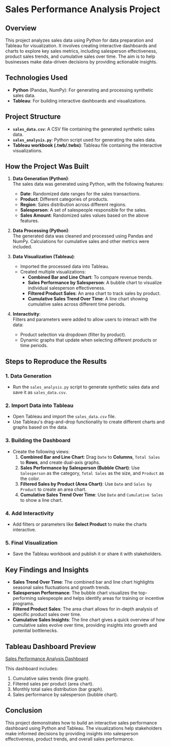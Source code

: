 # Sales Performance Analysis Project

## Overview
This project analyzes sales data using Python for data preparation and Tableau for visualization. It involves creating interactive dashboards and charts to explore key sales metrics, including salesperson effectiveness, product sales trends, and cumulative sales over time. The aim is to help businesses make data-driven decisions by providing actionable insights.

## Technologies Used
- **Python** (Pandas, NumPy): For generating and processing synthetic sales data.
- **Tableau**: For building interactive dashboards and visualizations.

## Project Structure
- **`sales_data.csv`**: A CSV file containing the generated synthetic sales data.
- **`sales_analysis.py`**: Python script used for generating the sales data.
- **Tableau workbook (.twb/.twbx)**: Tableau file containing the interactive visualizations.

## How the Project Was Built
1. **Data Generation (Python)**:  
   The sales data was generated using Python, with the following features:
   - **Date**: Randomized date ranges for the sales transactions.
   - **Product**: Different categories of products.
   - **Region**: Sales distribution across different regions.
   - **Salesperson**: A set of salespeople responsible for the sales.
   - **Sales Amount**: Randomized sales values based on the above features.
   
2. **Data Processing (Python)**:  
   The generated data was cleaned and processed using Pandas and NumPy. Calculations for cumulative sales and other metrics were included.

3. **Data Visualization (Tableau)**:  
   - Imported the processed data into Tableau.
   - Created multiple visualizations:
     - **Combined Bar and Line Chart**: To compare revenue trends.
     - **Sales Performance by Salesperson**: A bubble chart to visualize individual salesperson effectiveness.
     - **Filtered Product Sales**: An area chart to track sales by product.
     - **Cumulative Sales Trend Over Time**: A line chart showing cumulative sales across different time periods.

4. **Interactivity**:  
   Filters and parameters were added to allow users to interact with the data:
   - Product selection via dropdown (filter by product).
   - Dynamic graphs that update when selecting different products or time periods.

## Steps to Reproduce the Results

### **1. Data Generation**
- Run the `sales_analysis.py` script to generate synthetic sales data and save it as `sales_data.csv`.

### **2. Import Data into Tableau**
- Open Tableau and import the `sales_data.csv` file.
- Use Tableau's drag-and-drop functionality to create different charts and graphs based on the data.

### **3. Building the Dashboard**
- Create the following views:
   1. **Combined Bar and Line Chart**: Drag `Date` to **Columns**, `Total Sales` to **Rows**, and create dual-axis graphs.
   2. **Sales Performance by Salesperson (Bubble Chart)**: Use `Salesperson` as the category, `Total Sales` as the size, and `Product` as the color.
   3. **Filtered Sales by Product (Area Chart)**: Use `Date` and `Sales by Product` to create an area chart.
   4. **Cumulative Sales Trend Over Time**: Use `Date` and `Cumulative Sales` to show a line chart.

### **4. Add Interactivity**
- Add filters or parameters like **Select Product** to make the charts interactive.

### **5. Final Visualization**
- Save the Tableau workbook and publish it or share it with stakeholders.

## Key Findings and Insights

- **Sales Trend Over Time**: The combined bar and line chart highlights seasonal sales fluctuations and growth trends.
- **Salesperson Performance**: The bubble chart visualizes the top-performing salespeople and helps identify areas for training or incentive programs.
- **Filtered Product Sales**: The area chart allows for in-depth analysis of specific product sales over time.
- **Cumulative Sales Insights**: The line chart gives a quick overview of how cumulative sales evolve over time, providing insights into growth and potential bottlenecks.

## Tableau Dashboard Preview

[Sales Performance Analysis Dashboard](<img width="1470" alt="Screenshot 2025-01-02 at 9 10 45 AM" src="https://github.com/user-attachments/assets/54bf19b2-61bd-4c8a-8a4a-37184f694e05" />
)

This dashboard includes:
1. Cumulative sales trends (line graph).
2. Filtered sales per product (area chart).
3. Monthly total sales distribution (bar graph).
4. Sales performance by salesperson (bubble chart).

## Conclusion
This project demonstrates how to build an interactive sales performance dashboard using Python and Tableau. The visualizations help stakeholders make informed decisions by providing insights into salesperson effectiveness, product trends, and overall sales performance.


